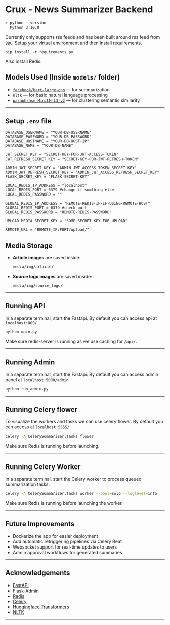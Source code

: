 # Crux - News Summarizer Backend
```bash
> python --version
  Python 3.10.0
```
Currently only supports rss feeds and has been built around rss feed from [`BBC`](https://feeds.bbci.co.uk/news/world/rss.xml).
Setup your virtual environment and then install requirements.

```
pip install -r requirements.py
```

Also install Redis.

## Models Used (Inside `models/` folder)

- [`facebook/bart-large-cnn`](https://huggingface.co/facebook/bart-large-cnn) — for summarization
- `nltk` — for basic natural language processing
- [`paraphrase-MiniLM-L3-v2`](https://huggingface.co/sentence-transformers/paraphrase-MiniLM-L3-v2) — for clustering semantic similarity
---
## Setup ```.env```  file
```
DATABASE_USERNAME = "YOUR-DB-USERNAME"
DATABASE_PASSWORD = "YOUR-DB-PASSWORD"
DATABASE_HOSTNAME = "YOUR-DB-HOST-IP"
DATABASE_NAME = "YOUR-DB-NAME"

JWT_SECRET_KEY = "SECRET-KEY-FOR-JWT-ACCESS-TOKEN"
JWT_REFRESH_SECRET_KEY = "SECRET-KEY-FOR-JWT-REFRESH-TOKEN"

ADMIN_JWT_SECRET_KEY = "ADMIN_JWT_ACCESS_TOKEN_SECRET_KEY"
ADMIN_JWT_REFRESH_SECRET_KEY = "ADMIN_JWT_ACCESS_REFRESH_SECRET_KEY"
FLASK_SECRET_KEY = "FLASK-SECRET-KEY"

LOCAL_REDIS_IP_ADDRESS = "localhost"
LOCAL_REDIS_PORT = 6379 #change if somthing else
LOCAL_REDIS_PASSWORD = ""

GLOBAL_REDIS_IP_ADDRESS = "REMOTE-REDIS-IP-IF-USING-REMOTE-HOST"
GLOBAL_REDIS_PORT = 6379 #check port
GLOBAL_REDIS_PASSWORD = "REMOTE-REDIS-PASSWORD"

UPLOAD_MEDIA_SECRET_KEY = "SOME-SECRET-KEY-FOR-UPLOAD"

REMOTE_URL = "REMOTE_IP:PORT/upload/"
```


## Media Storage

- **Article images** are saved inside:
  ```
  media/img/article/
  ```

- **Source logo images** are saved inside:
  ```
  media/img/source_logo/
  ```


---
## Running API
In a separate terminal, start the Fastapi. By default you can access api at ```localhost:800/```  

```bash
python main.py
``` 


Make sure redis-server is running as we use caching for ```/api/```.

---

## Running Admin
In a separate terminal, start the Fastapi. By default you can access admin panel at ```localhost:5000/admin```  
```bash
python run_admin.py
```
---

## Running Celery flower
To visualize the workers and tasks we can use celery flower. By default you can access  at ```localhost:5555/```  
```bash
celery -A CelerySummarizer.tasks flower
```

Make sure Redis is running before launching.

---

## Running Celery Worker
In a separate terminal, start the Celery worker to process queued summarization tasks:

```bash
celery -A CelerySummarizer.tasks worker --pool=solo --loglevel=info
```

Make sure Redis is running before launching the worker.

---

## Future Improvements
- Dockerize the app for easier deployment
- Add automatic retriggering pipelines via Celery Beat
- Websocket support for real-time updates to users
- Admin approval workflows for generated summaries

---


## Acknowledgements
- [FastAPI](https://fastapi.tiangolo.com/)
- [Flask-Admin](https://flask-admin.readthedocs.io/)
- [Redis](https://redis.io/)
- [Celery](https://docs.celeryq.dev/)
- [Huggingface Transformers](https://huggingface.co/transformers/)
- [NLTK](https://www.nltk.org/)

---

